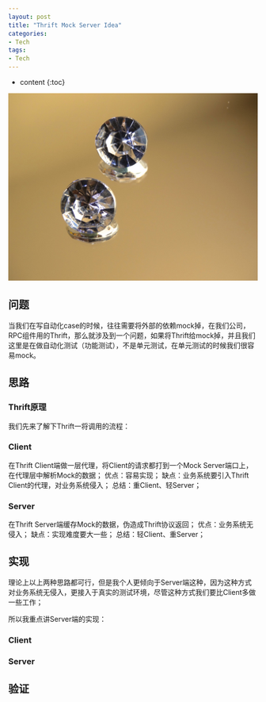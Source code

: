 ```yaml
---
layout: post
title: "Thrift Mock Server Idea"
categories: 
- Tech
tags:
- Tech
---
```


* content
{:toc}

![Mock](/css/pics/2017-07-17-jewellery.jpg)

## 问题
当我们在写自动化case的时候，往往需要将外部的依赖mock掉，在我们公司，RPC组件用的Thrift，那么就涉及到一个问题，如果将Thrift给mock掉，并且我们这里是在做自动化测试（功能测试），不是单元测试，在单元测试的时候我们很容易mock。

## 思路

### Thrift原理
我们先来了解下Thrift一将调用的流程：

### Client
在Thrift Client端做一层代理，将Client的请求都打到一个Mock Server端口上，在代理层中解析Mock的数据；
优点：容易实现；
缺点：业务系统要引入Thrift Client的代理，对业务系统侵入；
总结：重Client、轻Server；

### Server
在Thrift Server端缓存Mock的数据，伪造成Thrift协议返回；
优点：业务系统无侵入；
缺点：实现难度要大一些；
总结：轻Client、重Server；

## 实现
理论上以上两种思路都可行，但是我个人更倾向于Server端这种，因为这种方式对业务系统无侵入，更接入于真实的测试环境，尽管这种方式我们要比Client多做一些工作；

所以我重点讲Server端的实现：

### Client

### Server


## 验证


